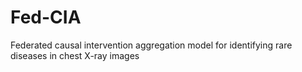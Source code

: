 # Fed-CIA
Federated causal intervention aggregation model for identifying rare diseases in chest X-ray images
